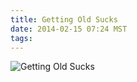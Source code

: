 ```yaml
---
title: Getting Old Sucks
date: 2014-02-15 07:24 MST
tags:
---
```

<img src="/images/getting-old-sucks_manvsmagic.png" alt="Getting Old Sucks" />
